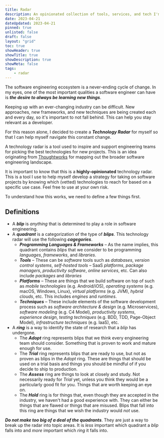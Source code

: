 ```yaml
---
title: Radar
description: An opinionated collection of tools, services, and tech I'm keeping an eye on
date: 2023-04-21
dateUpdated: 2023-04-21
pinned: true
unlisted: false
draft: false
layout: "grid"
toc: true
showHeader: true
showTitle: true
showDescription: true
showMeta: false
tags:
	- radar
---
```


The software engineering ecosystem is a never-ending cycle of change. In my eyes, one of the most important qualities a software engineer can have is ***the desire to always be learning new things***.

Keeping up with an ever-changing industry can be difficult. New approaches, new frameworks, and new techniques are being created each and every day, so it's important to not fall behind. This can help you stay relevant as a developer.

For this reason alone, I decided to create a ***Technology Radar*** for myself so that I can help myself navigate this constant change.

A technology radar is a tool used to inspire and support engineering teams for picking the best technologies for new projects. This is an idea originating from [Thoughtworks](https://www.thoughtworks.com/radar) for mapping out the broader software engineering landscape. 

It is important to know that this is a **highly-opinionated** technology radar. This is a tool I use to help myself develop a strategy for taking on software projects by knowing which (vetted) technologies to reach for based on a specific use case. Feel free to use at your own risk.

To understand how this works, we need to define a few things first.

## Definitions

- A ***blip*** is *anything* that is determined to play a role in software engineering.
- A ***quadrant*** is a categorization of the type of ***blips***. This technology radar will use the following ***cagegories***.
	- ***Programming Languages & Frameworks*** – As the name implies, this quadrant contains *blips* that we consider to be programming *languages*, *frameworks*, and *libraries*.
	- ***Tools*** – These can be *software* tools such as *databases*, *version control systems*, *self-hosted tools* – SaaS *platforms*, *package managers*, *productivity software*, *online services*, etc. Can also include *packages* and *libraries*
	- ***Platforms*** – These are things that we build software on top of such as *mobile technologies* (e.g. Android/iOS), *operating systems* (e.g. macOS, Windows, Linux), *virtual platforms* (e.g. JVM), *hybrid clouds*, etc. This includes *engines* and *runtimes*.
	- ***Techniques*** – These include elements of the software development process such as *software architecture & design* (e.g. Microservices), *software modeling* (e.g. C4 Model), *productivity systems*, *experience design*, *testing techniques* (e.g. BDD, TDD, Page-Object Model), *infrastructure techniques* (e.g. IaaS), etc.
- A ***ring*** is a way to identify the state of research that a *blip* has undergone.
	- The ***Adopt*** ring represents blips that we think every engineering team should consider. Something that is proven to work and mature enough for use.
	- The ***Trial*** ring represents blips that are ready to use, but not as proven as blips in the *Adopt* ring. These are things that should be used on a trial basis and things you should be mindful of if you decide to ship to production.
	- The ***Assess*** ring are things to look at closely and study. Not necessarily ready for *Trial* yet, unless you think they would be a particularly good fit for you. Things that are worth keeping an eye on.
	- The ***Hold*** ring is for things that, even though they are accepted in the industry, we haven't had a good experience with. They can either be things that are flawed or things that are misused. Blips that fall into this ring are things that we wish the industry would *not* use.

***Do not make too big of a deal of the quadrants***. They are just a way to break up the radar into topic areas. It is *less* important which quadrant a *blip* falls into and *more* important which *ring* it falls into.
